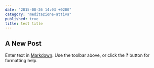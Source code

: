 ```yaml
---
date: "2015-08-26 14:03 +0200"
category: "meditazione-attiva"
published: true
title: test title
---
```



## A New Post

Enter text in [Markdown](http://daringfireball.net/projects/markdown/). Use the toolbar above, or click the **?** button for formatting help.
